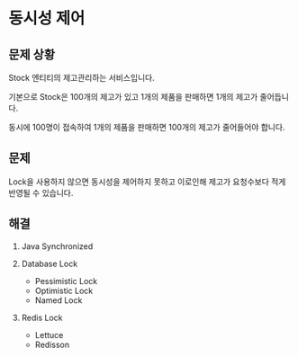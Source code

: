 # 동시성 제어

## 문제 상황

Stock 엔티티의 제고관리하는 서비스입니다.

기본으로 Stock은 100개의 제고가 있고 1개의 제품을 판매하면 1개의 제고가 줄어듭니다.

동시에 100명이 접속하여 1개의 제품을 판매하면 100개의 제고가 줄어들어야 합니다.

## 문제

Lock을 사용하지 않으면 동시성을 제어하지 못하고 이로인해 제고가 요청수보다 적게 반영될 수 있습니다.

## 해결

1. Java Synchronized 

2. Database Lock
    * Pessimistic Lock
    * Optimistic Lock
    * Named Lock

3. Redis Lock
   * Lettuce
   * Redisson